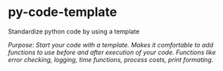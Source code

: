 # py-code-template
Standardize python code by using a template

*Purpose: 
Start your code with a template. 
Makes it comfortable to add functions to use before and after execution of your code. 
Functions like error checking, logging, time functions, process costs, print formating.*
